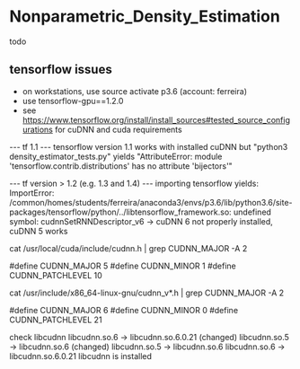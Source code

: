 # Nonparametric_Density_Estimation
todo


## tensorflow issues
- on workstations, use source activate p3.6 (account: ferreira)
- use tensorflow-gpu==1.2.0
- see https://www.tensorflow.org/install/install_sources#tested_source_configurations for cuDNN and cuda requirements

--- tf 1.1 ---
tensorflow version 1.1 works with installed cuDNN but "python3 density_estimator_tests.py" yields
"AttributeError: module 'tensorflow.contrib.distributions' has no attribute 'bijectors'"

--- tf version > 1.2 (e.g. 1.3 and 1.4) ---
importing tensorflow yields:
ImportError: /common/homes/students/ferreira/anaconda3/envs/p3.6/lib/python3.6/site-packages/tensorflow/python/../libtensorflow_framework.so: undefined symbol: cudnnSetRNNDescriptor_v6
-> cuDNN 6 not properly installed, cuDNN 5 works


cat /usr/local/cuda/include/cudnn.h | grep CUDNN_MAJOR -A 2

#define CUDNN_MAJOR      5
#define CUDNN_MINOR      1
#define CUDNN_PATCHLEVEL 10

cat /usr/include/x86_64-linux-gnu/cudnn_v*.h | grep CUDNN_MAJOR -A 2

#define CUDNN_MAJOR      6
#define CUDNN_MINOR      0
#define CUDNN_PATCHLEVEL 21


check libcudnn 
	libcudnn.so.6 -> libcudnn.so.6.0.21 (changed)
	libcudnn.so.5 -> libcudnn.so.6 (changed)
	libcudnn.so.5 -> libcudnn.so.6
	libcudnn.so.6 -> libcudnn.so.6.0.21
libcudnn is installed
